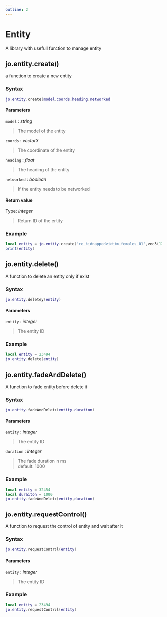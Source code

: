 ```yaml
---
outline: 2
---
```

# Entity

A library with usefull function to manage entity

## jo.entity.create()
a function to create a new entity
### Syntax
```lua
jo.entity.create(model,coords,heading,networked)
```
#### Parameters
`model` : *string*
> The model of the entity
  
`coords` : *vector3*
> The coordinate of the entity
  
`heading` : *float*
> The heading of the entity
  
`networked` : *boolean*
> If the entity needs to be networked
  

#### Return value
Type: *integer*
> Return ID of the entity 
  

### Example
```lua
local entity = jo.entity.create('re_kidnappedvictim_females_01',vec3(1294.0,-512.3, 30.0),90.0,true)
print(entity)
```

## jo.entity.delete()
A function to delete an entity only if exist
### Syntax
```lua
jo.entity.deletey(entity)
```
#### Parameters
`entity` : *integer*
> The entity ID

### Example
```lua
local entity = 23494
jo.entity.delete(entity)
```

## jo.entity.fadeAndDelete()
A function to fade entity before delete it
### Syntax
```lua
jo.entity.fadeAndDelete(entity,duration)
```
#### Parameters
`entity` : *integer*
> The entity ID
  
`duration` : *integer* <BadgeOptional />
> The fade duration in ms  
> default: 1000
  

### Example
```lua
local entity = 32454
local duraiton = 1000
jo.entity.fadeAndDelete(entity,duration)
```

## jo.entity.requestControl()
A function to request the control of entity and wait after it
### Syntax
```lua
jo.entity.requestControl(entity)
```
#### Parameters
`entity` : *integer*
> The entity ID
  
### Example
```lua
local entity = 23494
jo.entity.requestControl(entity)
```
